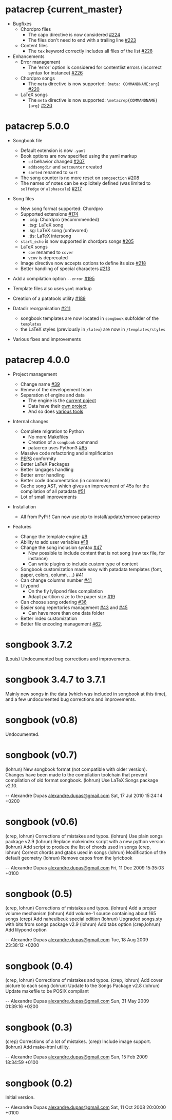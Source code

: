 # patacrep {current_master}

* Bugfixes
  * Chordpro files
    * The capo directive is now considered [#224](https://github.com/patacrep/patacrep/pull/224)
    * The files don't need to end with a trailing line [#223](https://github.com/patacrep/patacrep/pull/223)
  * Content files
    * The `tex` keyword correctly includes all files of the list [#228](https://github.com/patacrep/patacrep/pull/228) 
* Enhancements
  * Error management
    * The 'error' option is considered for contentlist errors (incorrect syntax for instance) [#226](https://github.com/patacrep/patacrep/pull/226)
  * Chordpro songs
    * The `meta` directive is now supported: `{meta: COMMANDNAME:arg}` [#220](https://github.com/patacrep/patacrep/pull/220)
  * LaTeX songs
    * The `meta` directive is now supported: `\metacrep{COMMANDNAME}{arg}` [#220](https://github.com/patacrep/patacrep/pull/220)

# patacrep 5.0.0

* Songbook file
  * Default extension is now `.yaml`
  * Book options are now specified using the yaml markup
    * `cd` behavior changed [#207](https://github.com/patacrep/patacrep/pull/207)
    * `addsongdir` and `setcounter` created
    * `sorted` renamed to `sort`
  * The song counter is no more reset on `songsection` [#208](https://github.com/patacrep/patacrep/pull/208)
  * The names of notes can be explicitely defined (was limited to `solfedge` or `alphascale`) [#217](https://github.com/patacrep/patacrep/pull/217)

* Song files
  * New song format supported: Chordpro
  * Supported extensions [#174](http://github.com/patacrep/patacrep/pull/174)
    * .csg: Chordpro (recommmended)
    * .tsg: LaTeX song
    * .sg: LaTeX song (unfavored)
    * .tis: LaTeX intersong
  * `start_echo` is now supported in chordpro songs [#205](https://github.com/patacrep/patacrep/pull/205)
  * LaTeX songs
    * `cov` renamed to `cover`
    * `vcov` is deprecated
  * Image directive now accepts options to define its size [#218](https://github.com/patacrep/patacrep/pull/218)
  * Better handling of special characters [#213](https://github.com/patacrep/patacrep/pull/213)

* Add a compilation option `--error` [#195](https://github.com/patacrep/patacrep/pull/195)

* Template files also uses `yaml` markup

* Creation of a patatools utility [#189](https://github.com/patacrep/patacrep/pull/189)

* Datadir reorganisation [#211](https://github.com/patacrep/patacrep/pull/211)
  * songbook templates are now located in `songbook` subfolder of the `templates`
  * the LaTeX styles (previously in `/latex`) are now in `/templates/styles`

* Various fixes and improvements


# patacrep 4.0.0

* Project management
  * Change name [#39](http://github.com/patacrep/patacrep/issues/39)
  * Renew of the developement team
  * Separation of engine and data
    * The engine is the [current poject](http://github.com/patacrep/patacrep)
    * Data have their [own project](http://github.com/patacrep/patadata)
    * And so does [various tools](http://github.com/patacrep/pataextra)

* Internal changes
  * Complete migration to Python
    * No more Makefiles
    * Creation of a `songbook` command
    * patacrep uses Python3 [#65](http://github.com/patacrep/patacrep/issues/65)
  * Massive code refactoring and simplification
  * [PEP8](http://legacy.python.org/dev/peps/pep-0008/) conformity
  * Better LaTeX Packages
  * Better langages handling
  * Better error handling
  * Better code documentation (in comments)
  * Cache song AST, which gives an improvement of 45s for the compilation of all patadata [#51](http://github.com/patacrep/patacrep/issues/51)
  * Lot of small improvements

* Installation
  * All from PyPi ! Can now use pip to install/update/remove patacrep

* Features
  * Change the template engine [#9](http://github.com/patacrep/patacrep/issues/9)
  * Ability to add user variables [#18](http://github.com/patacrep/patacrep/issues/18)
  * Change the song inclusion syntax [#47](http://github.com/patacrep/patacrep/issues/47)
    * Now possible to include content that is not song (raw tex file, for instance)
    * Can write plugins to include custom type of content
  * Songbook customization made easy with patadata templates (font, paper, colors, column, ...) [#41](http://github.com/patacrep/patacrep/issues/41)
  * Can change columns number [#41](http://github.com/patacrep/patacrep/issues/41)
  * Lilypond
    * On the fly lylipond files compilation
    * Adapt partition size to the paper size [#19](http://github.com/patacrep/patacrep/issues/19)
  * Can choose song ordering [#36](http://github.com/patacrep/patacrep/issues/36)
  * Easier song repertories management [#43](http://github.com/patacrep/patacrep/issues/43) and  [#45](http://github.com/patacrep/patacrep/issues/45)
    * Can have more than one data folder
  * Better index customization
  * Better file encoding management [#62](http://github.com/patacrep/patacrep/issues/62).


# songbook 3.7.2

  (Louis) Undocumented bug corrections and improvements.

# songbook 3.4.7 to 3.7.1

  Mainly new songs in the data (which was included in songbook at this
  time), and a few undocumented bug corrections and improvements.

# songbook (v0.8)

  Undocumented.

# songbook (v0.7)

  (lohrun) New songbook format (not compatible with older version).
    Changes have been made to the compilation toolchain that prevent
    compilation of old format songbook.
  (lohrun) Use LaTeX Songs package v2.10.

 -- Alexandre Dupas <alexandre.dupas@gmail.com> Sat, 17 Jul 2010 15:24:14 +0200

# songbook (v0.6)

  (crep, lohrun) Corrections of mistakes and typos.
  (lohrun) Use plain songs package v2.9
  (lohrun) Replace makeindex script with a new python version
  (lohrun) Add script to produce the list of chords used in songs
  (crep, lohrun) Correct chords and gtabs used in songs
  (lohrun) Modification of the default geometry
  (lohrun) Remove capos from the lyricbook

 -- Alexandre Dupas <alexandre.dupas@gmail.com> Fri, 11 Dec 2009 15:35:03 +0100

# songbook (0.5)

  (crep, lohrun) Corrections of mistakes and typos.
  (lohrun) Add a proper volume mechanism
  (lohrun) Add volume-1 source containing about 165 songs
  (crep) Add naheulbeuk special edition
  (lohrun) Upgraded songs.sty with bits from songs package v2.9
  (lohrun) Add tabs option
  (crep,lohrun) Add lilypond option

 -- Alexandre Dupas <alexandre.dupas@gmail.com> Tue, 18 Aug 2009 23:38:12 +0200

# songbook (0.4)

  (crep, lohrun) Corrections of mistakes and typos.
  (crep, lohrun) Add cover picture to each song
  (lohrun) Update to the Songs Package v2.8
  (lohrun) Update makefile to be POSIX compilant

 -- Alexandre Dupas <alexandre.dupas@gmail.com> Sun, 31 May 2009 01:39:16 +0200

# songbook (0.3)

  (crep) Corrections of a lot of mistakes.
  (crep) Include image support.
  (lohrun) Add make-html utility.

 -- Alexandre Dupas <alexandre.dupas@gmail.com> Sun, 15 Feb 2009 18:34:59 +0100

# songbook (0.2)

  Initial version.

 -- Alexandre Dupas <alexandre.dupas@gmail.com> Sat, 11 Oct 2008 20:00:00 +0100
